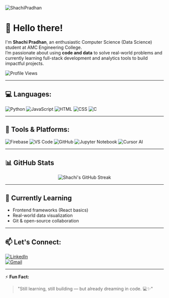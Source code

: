 ![ShachiPradhan]("C:\Users\Hp\Downloads\shachi.jpg")
# 👋 Hello there!

I'm **Shachi Pradhan**, an enthusiastic Computer Science (Data Science) student at AMC Engineering College.  
I’m passionate about using **code and data** to solve real-world problems and currently learning full-stack development and analytics tools to build impactful projects.

![Profile Views](https://komarev.com/ghpvc/?username=ShachiPradhan&color=blue)

---

## 💻 Languages:

![Python](https://img.shields.io/badge/Python-3776AB?style=for-the-badge&logo=python&logoColor=white)
![JavaScript](https://img.shields.io/badge/JavaScript-F7DF1E?style=for-the-badge&logo=javascript&logoColor=black)
![HTML](https://img.shields.io/badge/HTML5-E34F26?style=for-the-badge&logo=html5&logoColor=white)
![CSS](https://img.shields.io/badge/CSS3-1572B6?style=for-the-badge&logo=css3&logoColor=white)
![C](https://img.shields.io/badge/C-00599C?style=for-the-badge&logo=c&logoColor=white)

---

## 🧰 Tools & Platforms:

![Firebase](https://img.shields.io/badge/Firebase-ffca28?style=for-the-badge&logo=firebase&logoColor=black)
![VS Code](https://img.shields.io/badge/VS_Code-007ACC?style=for-the-badge&logo=visual%20studio%20code&logoColor=white)
![GitHub](https://img.shields.io/badge/GitHub-181717?style=for-the-badge&logo=github&logoColor=white)
![Jupyter Notebook](https://img.shields.io/badge/Jupyter-F37626?style=for-the-badge&logo=jupyter&logoColor=white)
![Cursor AI](https://img.shields.io/badge/Cursor_AI-5D5DFF?style=for-the-badge&logo=data&logoColor=white)

---

## 📊 GitHub Stats

<p align="center">
  <img src="https://streak-stats.demolab.com?user=ShachiPradhan&theme=black-ice&hide_border=true&stroke=0000&background=060A0CD0" alt="Shachi's GitHub Streak"/>
</p>


---

## 🌱 Currently Learning
- Frontend frameworks (React basics)
- Real-world data visualization
- Git & open-source collaboration

---

## 📫 Let's Connect:

[![LinkedIn](https://img.shields.io/badge/LinkedIn-0A66C2?style=for-the-badge&logo=linkedin&logoColor=white)](https://www.linkedin.com/in/shachi-pradhan-386955333/)  
[![Gmail](https://img.shields.io/badge/Gmail-D14836?style=for-the-badge&logo=gmail&logoColor=white)](mailto:shachipradhan81@gmail.com)

---

⚡ **Fun Fact:**  
> "Still learning, still building — but already dreaming in code. 💻✨"
